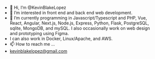- 👋 Hi, I’m @KevinBlakeLopez
- 👀 I’m interested in front end and back end web development.
- 🌱 I’m currently programming in Javascript/Typescript and PHP, Vue, React, Angular, Next.js, Node.js, Express, Python, Flask, PostgreSQL, sqlite, MongoDB, and mySQL.  I also occasionally work on web design and prototyping using Figma.
- I can also work in Docker, Linux/Apache, and AWS.
- 📫 How to reach me ...
- kevinblakelopez@gmail.com

<!---
KevinBlakeLopez/KevinBlakeLopez is a ✨ special ✨ repository because its `README.md` (this file) appears on your GitHub profile.
You can click the Preview link to take a look at your changes.
--->

